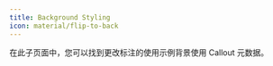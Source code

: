 ```yaml
---
title: Background Styling
icon: material/flip-to-back
---
```


在此子页面中，您可以找到更改标注的使用示例背景使用 Callout 元数据。
